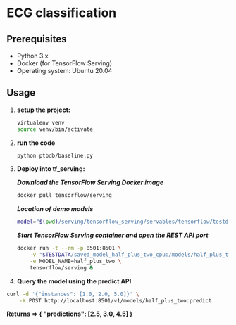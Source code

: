 # ECG classification


## Prerequisites

- Python 3.x
- Docker (for TensorFlow Serving)
- Operating system: Ubuntu 20.04

## Usage

1. **setup the project:**
   ```bash
   virtualenv venv
   source venv/bin/activate
   ```
2. **run the code**
    ```bash
    python ptbdb/baseline.py
    ```
3. **Deploy into tf_serving:**
    
    ***Download the TensorFlow Serving Docker image***
    ```bash
    docker pull tensorflow/serving
    ```
    ***Location of demo models***
    ```bash
    model="$(pwd)/serving/tensorflow_serving/servables/tensorflow/testdata"
    ``````
    ***Start TensorFlow Serving container and open the REST API port***
    ```bash
    docker run -t --rm -p 8501:8501 \
        -v "$TESTDATA/saved_model_half_plus_two_cpu:/models/half_plus_two" \
        -e MODEL_NAME=half_plus_two \
        tensorflow/serving &
    ```
4. **Query the model using the predict API**
```bash
curl -d '{"instances": [1.0, 2.0, 5.0]}' \
    -X POST http://localhost:8501/v1/models/half_plus_two:predict
```
**Returns => { "predictions": [2.5, 3.0, 4.5] }**








